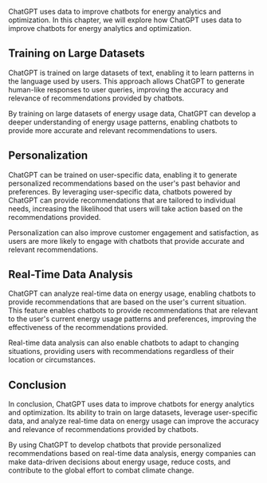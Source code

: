 

ChatGPT uses data to improve chatbots for energy analytics and optimization. In this chapter, we will explore how ChatGPT uses data to improve chatbots for energy analytics and optimization.

Training on Large Datasets
--------------------------

ChatGPT is trained on large datasets of text, enabling it to learn patterns in the language used by users. This approach allows ChatGPT to generate human-like responses to user queries, improving the accuracy and relevance of recommendations provided by chatbots.

By training on large datasets of energy usage data, ChatGPT can develop a deeper understanding of energy usage patterns, enabling chatbots to provide more accurate and relevant recommendations to users.

Personalization
---------------

ChatGPT can be trained on user-specific data, enabling it to generate personalized recommendations based on the user's past behavior and preferences. By leveraging user-specific data, chatbots powered by ChatGPT can provide recommendations that are tailored to individual needs, increasing the likelihood that users will take action based on the recommendations provided.

Personalization can also improve customer engagement and satisfaction, as users are more likely to engage with chatbots that provide accurate and relevant recommendations.

Real-Time Data Analysis
-----------------------

ChatGPT can analyze real-time data on energy usage, enabling chatbots to provide recommendations that are based on the user's current situation. This feature enables chatbots to provide recommendations that are relevant to the user's current energy usage patterns and preferences, improving the effectiveness of the recommendations provided.

Real-time data analysis can also enable chatbots to adapt to changing situations, providing users with recommendations regardless of their location or circumstances.

Conclusion
----------

In conclusion, ChatGPT uses data to improve chatbots for energy analytics and optimization. Its ability to train on large datasets, leverage user-specific data, and analyze real-time data on energy usage can improve the accuracy and relevance of recommendations provided by chatbots.

By using ChatGPT to develop chatbots that provide personalized recommendations based on real-time data analysis, energy companies can make data-driven decisions about energy usage, reduce costs, and contribute to the global effort to combat climate change.
